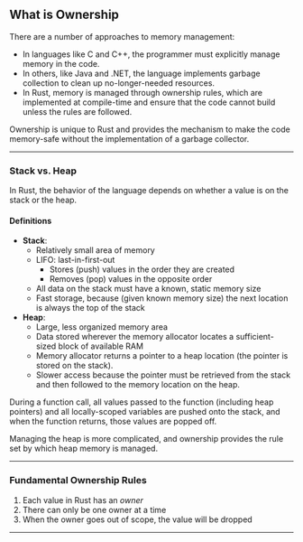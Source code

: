 ## What is Ownership ##

There are a number of approaches to memory management:

* In languages like C and C++, the programmer must explicitly manage memory
  in the code.
* In others, like Java and .NET, the language implements garbage collection
  to clean up no-longer-needed resources.
* In Rust, memory is managed through ownership rules, which are implemented
  at compile-time and ensure that the code cannot build unless the rules
  are followed.

Ownership is unique to Rust and provides the mechanism to make the code
memory-safe without the implementation of a garbage collector.

---

### Stack vs. Heap ###

In Rust, the behavior of the language depends on whether a value is on the
stack or the heap.

#### Definitions ####

* **Stack**:
    * Relatively small area of memory
    * LIFO: last-in-first-out
        * Stores (push) values in the order they are created
        * Removes (pop) values in the opposite order
    * All data on the stack must have a known, static memory size
    * Fast storage, because (given known memory size) the next location is
      always the top of the stack
* **Heap**:
    * Large, less organized memory area
    * Data stored wherever the memory allocator locates a sufficient-sized
      block of available RAM
    * Memory allocator returns a pointer to a heap location (the pointer is 
      stored on the stack).
    * Slower access because the pointer must be retrieved from the stack and
      then followed to the memory location on the heap.

During a function call, all values passed to the function (including heap
pointers) and all locally-scoped variables are pushed onto the stack, and
when the function returns, those values are popped off.

Managing the heap is more complicated, and ownership provides the rule set
by which heap memory is managed.

---

### Fundamental Ownership Rules ###

1. Each value in Rust has an *owner*
2. There can only be one owner at a time
3. When the owner goes out of scope, the value will be dropped

---
